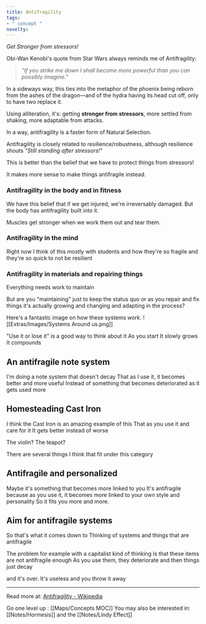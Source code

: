 ```yaml
---
title: Antifragility
tags:
- " concept "
novelty:
---
```


*Get Stronger from stressors!*

Obi-Wan Kenobi's quote from Star Wars always reminds me of Antifragility:

> *"If you strike me down I shall become more powerful than you can possibly imagine."* 

In a sideways way, this ties into the metaphor of the phoenix being reborn from the ashes of the dragon—and of the hydra having its head cut off, only to have two replace it. 

Using alliteration, it's: getting **stronger from stressors**, more settled from shaking, more adaptable from attacks.

In a way, antifragility is a faster form of Natural Selection.

Antifragility is closely related to resilience/robustness, although resilience shouts *"Still standing after stressors!"*

This is better than the belief that we have to protect things from stressors!

It makes more sense to make things antifragile instead.

### Antifragility in the body and in fitness

We have this belief that if we get injured, we're irreversably damaged. But the body has antifragility built into it. 

Muscles get stronger when we work them out and tear them. 

### Antifragility in the mind

Right now I think of this mostly with students
and how they're so fragile
and they're so quick to not be resilient

### Antifragility in materials and repairing things

Everything needs work to maintain

But are you "maintaining" just to keep the status quo or as you repair and fix things it's actually growing and changing and adapting in the process?

Here's a fantastic image on how these systems work.
![[Extras/Images/Systems Around us.png]]

"Use it or lose it" is a good way to think about it
As you start
It slowly grows
It compounds

## An antifragile note system

I'm doing a note system that doesn't decay
That as I use it, it becomes better and more useful
Instead of something that becomes deteriorated as it gets used more

## Homesteading Cast Iron

I think the Cast Iron is an amazing example of this
That as you use it and care for it
It gets better instead of worse

The violin?
The teapot?

There are several things I think that fit under this category

## Antifragile and personalized

Maybe it's something that becomes more linked to you
It's antifragile because as you use it, it becomes more linked to your own style and personality
So it fits you more and more.

## Aim for antifragile systems

So that's what it comes down to
Thinking of systems and things that are antifragile

The problem for example with a capitalist kind of thinking
Is that these items are not antifragile enough
As you use them, they deteriorate
and then things just decay

and it's over. It's useless
and you throw it away

----

Read more at: [Antifragility - Wikipedia](https://en.wikipedia.org/wiki/Antifragility)

Go one level up : [[Maps/Concepts MOC]]
You may also be interested in: [[Notes/Hormesis]] and the [[Notes/Lindy Effect]]


